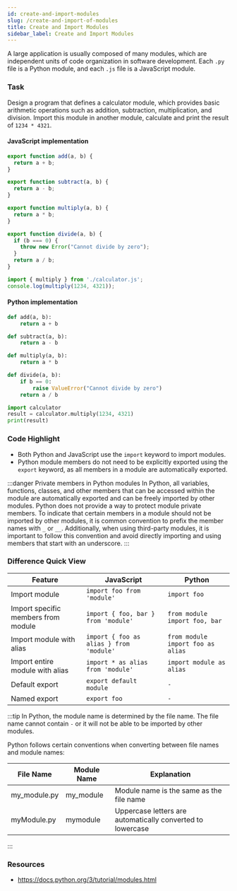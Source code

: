 ```yaml
---
id: create-and-import-modules
slug: /create-and-import-of-modules
title: Create and Import Modules
sidebar_label: Create and Import Modules
---
```


A large application is usually composed of many modules, which are independent units of code organization in software development. Each `.py` file is a Python module, and each `.js` file is a JavaScript module.

### Task

Design a program that defines a calculator module, which provides basic arithmetic operations such as addition, subtraction, multiplication, and division. Import this module in another module, calculate and print the result of `1234 * 4321`.

#### JavaScript implementation
```javascript title="calculator.js"
export function add(a, b) {
  return a + b;
}

export function subtract(a, b) {
  return a - b;
}

export function multiply(a, b) {
  return a * b;
}

export function divide(a, b) {
  if (b === 0) {
    throw new Error("Cannot divide by zero");
  }
  return a / b;
}
```
```javascript title="main.js"
import { multiply } from './calculator.js';
console.log(multiply(1234, 4321));
```

#### Python implementation
```python title="calculator.py"
def add(a, b):
    return a + b

def subtract(a, b):
    return a - b

def multiply(a, b):
    return a * b

def divide(a, b):
    if b == 0:
        raise ValueError("Cannot divide by zero")
    return a / b
```

```python title="main.py"
import calculator
result = calculator.multiply(1234, 4321)
print(result)
```

### Code Highlight
- Both Python and JavaScript use the `import` keyword to import modules.
- Python module members do not need to be explicitly exported using the `export` keyword, as all members in a module are automatically exported.

:::danger Private members in Python modules
In Python, all variables, functions, classes, and other members that can be accessed within the module are automatically exported and can be freely imported by other modules. Python does not provide a way to protect module private members. To indicate that certain members in a module should not be imported by other modules, it is common convention to prefix the member names with `_` or `__`. Additionally, when using third-party modules, it is important to follow this convention and avoid directly importing and using members that start with an underscore.
:::

### Difference Quick View

Feature | JavaScript | Python
--- | --- | ---
Import module | `import foo from 'module'` | `import foo`
Import specific members from module | `import { foo, bar } from 'module'` | `from module import foo, bar`
Import module with alias | `import { foo as alias } from 'module'` | `from module import foo as alias`
Import entire module with alias | `import * as alias from 'module'` | `import module as alias`
Default export | `export default module` | `-`
Named export | `export foo` | `-`

:::tip
In Python, the module name is determined by the file name. The file name cannot contain `-` or it will not be able to be imported by other modules.

Python follows certain conventions when converting between file names and module names:

File Name | Module Name | Explanation
--- | --- | --- |
my_module.py | my_module | Module name is the same as the file name |
myModule.py | mymodule | Uppercase letters are automatically converted to lowercase |

:::

### Resources

- https://docs.python.org/3/tutorial/modules.html

